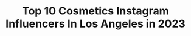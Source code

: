 ---
title: Top 10 Cosmetics Instagram Influencers In Los Angeles in 2023
description: >-
  Find top cosmetics Instagram influencers in Los Angeles in 2023. Most popular hashtags: #losangeles #beauty #cosmetics #makeup.
platform: Instagram
hits: 102
text_top: Identify the top-rated Instagram influencers on inBeat.
text_bottom: inBeat has 102 Instagram influencers like this in Los Angeles, United States for you to pitch.
profiles:
  - username: "zakhordental"
    fullname: >-
      DR. MANSOUR ZAKHOR & CO.
    bio: >-
      🦷 LOS ANGELES COSMETIC DENTIST 🦷 PORCELAIN VENEERS & INVISALIGN 🦷 FULL MOUTH SMILE MAKEOVER 🦷 IMPLANT & ROOT CANAL SPECIALISTS ☎️ (310)208-0811
    location: "United States"
    followers: 26914
    engagement: 344
    commentsToLikes: 0.041011
    id: ck8t8gpifkezu0j78wi8xppim
    verified: false
    hashtags: "#cosmeticdentistry, #porcelainveneers, #losangeles, #veneers"
  - username: "drchrisgojdz"
    fullname: >-
      Krzysztof Gojdź MD, PHD
    bio: >-
      🎓Board Certified/Faculty American Academy Aesthetic Medicine 📍Miami Beach 👩‍💻@reviveclinic_official 📺Host Discovery TV Shows ⭐️Celebrity/Philantropist
    location: "United States"
    followers: 82335
    engagement: 129
    commentsToLikes: 0.040994
    id: ck8t89jpzjkvj0j78hlmxg5se
    verified: true
    hashtags: "#beautyexpert, #aestheticmedicine, #massageclinic, #drgojdz"
  - username: "drmattasaro"
    fullname: >-
      Los Angeles Cosmetic Dentist
    bio: >-
      🦷 Natural Smile Expert 💎 Porcelain Veneers & Smile Makeovers 📲 323-653-7500 —> to schedule a consultation
    location: "United States"
    followers: 42149
    engagement: 249
    commentsToLikes: 0.046921
    id: ck8svzl7sdacj0j781ohulpk7
    verified: false
    hashtags: "#porcelainveneers, #smile, #dentist, #smilemakeover"
  - username: "tatevik.terteryan"
    fullname: >-
      TATEVIK, RN, MSN
    bio: >-
      •FNP-S •MSN •Advanced Cosmetic Injector •Injections follow @nareandtatevik •Los Angeles
    location: "United States"
    followers: 30882
    engagement: 252
    commentsToLikes: 0.033053
    id: ck5ckxwshxu3x0i11t6wooocb
    verified: false
    hashtags: "#skincare, #nurseinjector, #quarantinelife, #pillowdresschallenge"
  - username: "mariagjieli"
    fullname: >-
      ᴍᴀʀɪᴀ ɢᴊɪᴇʟɪ
    bio: >-
      🇦🇱 🔺22 | NYC | Miami 📍 🔺Model | Foodie 🔺Brands/promos: mariagjielimgmt@gmail.com 🔺Backup: @mariagjielixo 🔺Twitter: @ mariagjielixo
    location: "United States"
    followers: 1064029
    engagement: 395
    commentsToLikes: 0.020973
    id: ckap4oi4a864k0i78h9xfuq4y
    verified: false
    hashtags: "#boutiquemodel, #style, #viral, #fashion"
  - username: "slokeone"
    fullname: >-
      
    bio: >-
      ATX Native...NBK,CBS,OTM,LAWS,LORDS,CREATURES CREWS. Stylizing letters and surfaces since 1990. DM for commissions. 👉🏼You can now shop for my art at
    location: "United States"
    followers: 19942
    engagement: 239
    commentsToLikes: 0.037022
    id: ck13cxgxv2n8y0i19oiv40oeh
    verified: false
    hashtags: "#sloke, #abstract, #fuckcorona, #atxgraff"
  - username: "torylynnbrows"
    fullname: >-
      TORY-LYNN WILLIAMS
    bio: >-
      Celebrity Brow Stylist || Los Angeles, CA ✉️Training: info.torylynnbrows@gmail.com •(310)-877-4090• #torylynnbrows Book Your Appointment!⤵️
    location: "United States"
    followers: 59294
    engagement: 168
    commentsToLikes: 0.025046
    id: ck15ugiwsn2oq0i192g6u5jl3
    verified: false
    hashtags: "#postmalone, #browshaping, #makeup, #mua"
  - username: "rebelfaces_"
    fullname: >-
      Traveling Celebrity MUA 🛩
    bio: >-
      ▪️Ta’Juan ♠️ Rebel ▫️Beauty Influencer ▫️LA/NYC/ATL/OH 📍 📋 Email- RebelFaces1@gmail.com
    location: "United States"
    followers: 71486
    engagement: 135
    commentsToLikes: 0.118889
    id: ck6tisie21c7v0j71p395lgy5
    verified: false
    hashtags: "#celebrity, #makeupaddict, #celebritymakeupartist, #kyliecosmetics"
  - username: "thebeautyjunkee"
    fullname: >-
      Martha Sta.Barbara- Villarama
    bio: >-
      💄🏋🏽‍♀️✈️🍔 Use my code MARTHA and get 10% disc at sephora.ph 📧 martha.stabarbara@gmail.com Youtube: therealbeautyjunkee 🔵 Facebook.com/TheBeautyJunkee
    location: "United States"
    followers: 32495
    engagement: 103
    commentsToLikes: 0.086196
    id: ck6ubw0j0c12d0j71un0xj4fn
    verified: false
    hashtags: "#makeup, #thebeautyjunkee, #coronavirus, #covid19ph"
  - username: "shamelesslydia"
    fullname: >-
      Lydia Moreno 👽
    bio: >-
      Los Angeles 📍| Libra ♎️ | Content Creator 💄 PR/ Collabs email 💌 : morenolydia22@yahoo.com
    location: "United States"
    followers: 126333
    engagement: 480
    commentsToLikes: 0.033715
    id: ck15rs9a59fwf0i19gyjkozt8
    verified: false
    hashtags: "#anastasiabeverlyhills, #maybelline, #halloween, #theartistedit"
---